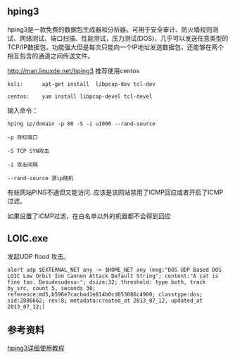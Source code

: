 ## hping3

hping3是一款免费的数据包生成器和分析器。可用于安全审计、防火墙规则测试、网络测试、端口扫描、性能测试，压力测试(DOS)，几乎可以发送任意类型的TCP/IP数据包。功能强大但是每次只能向一个IP地址发送数据包，还能够在两个相互包含的通道之间传送文件。

http://man.linuxde.net/hping3  推荐使用centos

	kali:      apt-get install  libpcap-dev tcl-dev
	
	centos:    yum install libpcap-devel tcl-devel

输入命令：

	hping ip/domain -p 80 -S -i u1000 --rand-source

	-p 目标端口
	
	-S TCP SYN攻击
	
	-i 攻击间隔
	
	--rand-source 源ip随机

有些网站PING不通但又能访问. 应该是该网站禁用了ICMP回应或者开启了ICMP过滤。

如果设置了ICMP过滤，在白名单以外的机器都不会得到回应

## LOIC.exe

发起UDP flood 攻击。

	alert udp $EXTERNAL_NET any -> $HOME_NET any (msg:"DOS UDP Based DOS LOIC Low Orbit Ion Cannon Attack Default String"; content:"A cat is fine too. Desudesudesu~"; dsize:32; threshold: type both, track by_src, count 5, seconds 30; reference:md5,b596e7cacbad1e814b0cd053086c4900; classtype:dos; sid:2806662; rev:8; metadata:created_at 2013_07_12, updated_at 2013_07_12;)

## 参考资料

[hping3详细使用教程](https://mochazz.github.io/2017/07/23/hping3/)